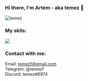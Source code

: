 ### Hi there, I'm Artem - aka temez 👋 

<p align="left"> <img src="https://komarev.com/ghpvc/?username=temez&label=Profile%20views&color=0e75b6&style=flat" alt="temez" /> </p>

### My sklls:
<p align="left">
  <a href="https://skillicons.dev">
    <img src="https://skillicons.dev/icons?i=java,spring,php,mysql,html,css,js,react" />
  </a>
</p>

### Contact with me:
  
Email: temezf@gmail.com<br/>
Telegram: @temezf<br/>
Discord: temez#6974



